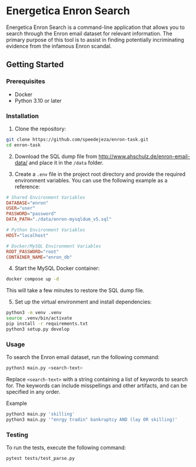 # Energetica Enron Search

Energetica Enron Search is a command-line application that allows you to search through the Enron email dataset for relevant information. The primary purpose of this tool is to assist in finding potentially incriminating evidence from the infamous Enron scandal.

## Getting Started

### Prerequisites

- Docker
- Python 3.10 or later

### Installation

1. Clone the repository:

```bash
git clone https://github.com/speedejeza/enron-task.git
cd enron-task
```

2. Download the SQL dump file from http://www.ahschulz.de/enron-email-data/ and place it in the `/data` folder.

3. Create a `.env` file in the project root directory and provide the required environment variables. You can use the following example as a reference:

```toml
# Shared Environment Variables
DATABASE="enron"
USER="user"
PASSWORD="password"
DATA_PATH="./data/enron-mysqldum_v5.sql"

# Python Environment Variables
HOST="localhost"

# Docker/MySQL Environment Variables
ROOT_PASSWORD="root"
CONTAINER_NAME="enron_db"
```

4. Start the MySQL Docker container:

```bash
docker compose up -d
```

This will take a few minutes to restore the SQL dump file.

5. Set up the virtual environment and install dependencies:

```bash
python3 -m venv .venv
source .venv/bin/activate
pip install -r requirements.txt
python3 setup.py develop
```

### Usage

To search the Enron email dataset, run the following command:

```bash
python3 main.py <search-text>
```

Replace `<search-text>` with a string containing a list of keywords to search for. The keywords can include misspellings and other artifacts, and can be specified in any order.

Example
```bash
python3 main.py 'skilling'
python3 main.py '"enrgy tradin" bankruptcy AND (lay OR skilling)'
```

### Testing

To run the tests, execute the following command:

```bash
pytest tests/test_parse.py
```